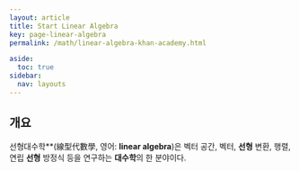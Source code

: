 ```yaml
---
layout: article
title: Start Linear Algebra
key: page-linear-algebra
permalink: /math/linear-algebra-khan-academy.html

aside:
  toc: true
sidebar:
  nav: layouts
---
```


## 개요
선형대수학**(線型代數學, 영어: **linear algebra**)은 벡터 공간, 벡터, **선형** 변환, 행렬, 연립 **선형** 방정식 등을 연구하는 **대수학**의 한 분야이다.
